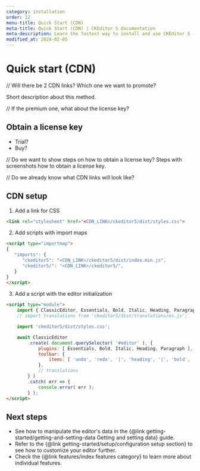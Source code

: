 ```yaml
---
category: installation
order: 12
menu-title: Quick Start (CDN)
meta-title: Quick Start (CDN) | CKEditor 5 documentation
meta-description: Learn the fastest way to install and use CKEditor 5 - the powerful, rich text WYSIWYG editor in your web application using npm.
modified_at: 2024-02-05
---
```


# Quick start (CDN)

// Will there be 2 CDN links? Which one we want to promote?

Short description about this method.

// If the premium one, what about the license key?

## Obtain a license key

* Trial?
* Buy?

// Do we want to show steps on how to obtain a license key?
Steps with screenshots how to obtain a license key.

// Do we already know what CDN links will look like?

## CDN setup

1. Add a link for CSS

```html
<link rel="stylesheet" href="<CDN_LINK>/ckeditor5/dist/styles.css">
```

2. Add scripts with import maps

```html
<script type="importmap">
{
   "imports": {
      "ckeditor5": "<CDN_LINK>/ckeditor5/dist/index.min.js",
      "ckeditor5/": "<CDN_LINK>/ckeditor5/",
   }
}
</script>
```

3. Add a script with the editor initialization

```html
<script type="module">
	import { ClassicEditor, Essentials, Bold, Italic, Heading, Paragraph } from 'ckeditor5';
	// import translations from 'ckeditor5/dist/translations/es.js';

	import 'ckeditor5/dist/styles.css';

	await ClassicEditor
		.create( document.querySelector( '#editor' ), {
			plugins: [ Essentials, Bold, Italic, Heading, Paragraph ],
			toolbar: {
				items: [ 'undo', 'redo', '|', 'heading', '|', 'bold', 'italic' ]
			},
			// translations
		} )
		.catch( err => {
			console.error( err );
		} );
</script>
```

## Next steps

* See how to manipulate the editor's data in the {@link getting-started/getting-and-setting-data Getting and setting data} guide.
* Refer to the {@link getting-started/setup/configuration setup section} to see how to customize your editor further.
* Check the {@link features/index features category} to learn more about individual features.
